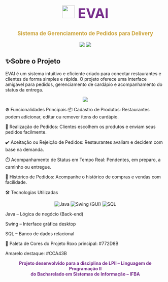 <div align="center"> <h1 style="color:#772D8B; font-size: 3em;"> <img src="https://emojigraph.org/media/facebook/delivery-truck_1f69a.png" width="40"/> <span style="animation: glow 2s ease-in-out infinite alternate;">EVAI</span> </h1> <p style="font-size: 1.2em;"><strong style="color:#CCA43B;">Sistema de Gerenciamento de Pedidos para Delivery</strong></p> <img src="https://img.shields.io/badge/Status-Em%20Desenvolvimento-%23772D8B?style=for-the-badge&logo=github" /> <img src="https://img.shields.io/badge/Versão-1.0-%23CCA43B?style=for-the-badge" /> </div>
<h2>✨Sobre o Projeto</h2>
EVAI é um sistema intuitivo e eficiente criado para conectar restaurantes e clientes de forma simples e rápida.
O projeto oferece uma interface amigável para pedidos, gerenciamento de cardápio e acompanhamento do status da entrega.

<p align="center"> <img src="https://img.icons8.com/external-flaticons-lineal-color-flat-icons/64/null/external-food-delivery-mobile-app-development-flaticons-lineal-color-flat-icons.png"/> </p>
⚙️ Funcionalidades Principais
📦 Cadastro de Produtos: Restaurantes podem adicionar, editar ou remover itens do cardápio.

🛒 Realização de Pedidos: Clientes escolhem os produtos e enviam seus pedidos facilmente.

✔️ Aceitação ou Rejeição de Pedidos: Restaurantes avaliam e decidem com base na demanda.

⏱️ Acompanhamento de Status em Tempo Real: Pendentes, em preparo, a caminho ou entregue.

📜 Histórico de Pedidos: Acompanhe o histórico de compras e vendas com facilidade.


🛠️ Tecnologias Utilizadas
<p align="center"> <img src="https://img.icons8.com/color/48/java-coffee-cup-logo.png" title="Java"/> <img src="https://img.icons8.com/external-flat-juicy-fish/48/external-gui-ui-flat-flat-juicy-fish.png" title="Swing (GUI)"/> <img src="https://img.icons8.com/ios-filled/50/sql.png" title="SQL"/> </p>
Java – Lógica de negócio (Back-end)

Swing – Interface gráfica desktop

SQL – Banco de dados relacional

🎨 Paleta de Cores do Projeto
Roxo principal: #772D8B

Amarelo destaque: #CCA43B

<div align="center"> <strong style="color:#772D8B;">Projeto desenvolvido para a disciplina de LPII – Linguagem de Programação II<br> do Bacharelado em Sistemas de Informação – IFBA</strong> </div>
